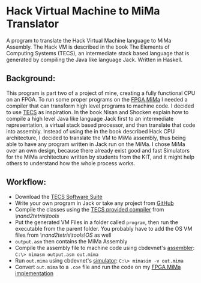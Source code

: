 # Hack Virtual Machine to MiMa Translator
A program to translate the Hack Virtual Machine language to MiMa Assembly. The Hack VM is described in the book The Elements of Computing Systems (TECS), an intermediate stack based language that is generated by compiling the Java like language Jack. Written in Haskell.

## Background:
This program is part two of a project of mine, creating a fully functional CPU on an FPGA. To run some proper programs on the [FPGA MiMa](https://github.com/mkiesinger/mimaFPGA) I needed a compiler that can transform high level programs to machine code. I decided to use [TECS](https://www.nand2tetris.org/) as inspiration. In the book Nisan and Shocken explain how to compile a high level Java like language Jack first to an intermediate representation, a virtual stack based processor, and then translate that code into assembly. Instead of using the in the book described Hack CPU architecture, I decided to translate the VM to MiMa assembly, thus being able to have any program written in Jack run on the MiMa.
I chose MiMa over an own design, because there already exist good and fast Simulators for the MiMa architecture written by students from the KIT, and it might help others to understand how the whole process works.

## Workflow:
- Download the [TECS Software Suite](https://www.nand2tetris.org/software)
- Write your own program in Jack or take any project from [GitHub](https://github.com/search?o=desc&q=nand2tetris&s=stars&type=Repositories)
- Compile the classes using the [TECS provided compiler](https://www.nand2tetris.org/software)  from *\nand2tetris\tools*
- Put the generated VM Files in a folder called `program`, then run the executable from the parent folder. You probably have to add the OS VM files from *\nand2tetris\tools\OS* as well
- `output.asm` then contains the MiMa Assembly
- Compile the assembly file to machine code using cbdevnet's [assembler](https://github.com/cbdevnet/mima):
`C:\> mimasm output.asm out.mima`
- Run `out.mima` using cbdevnet's [simulator](https://github.com/cbdevnet/mima):
`C:\> mimasim -v out.mima`
- Convert `out.mima` to a `.coe` file and run the code on my [FPGA MiMa implementation](https://github.com/mkiesinger/mimaFPGA)
